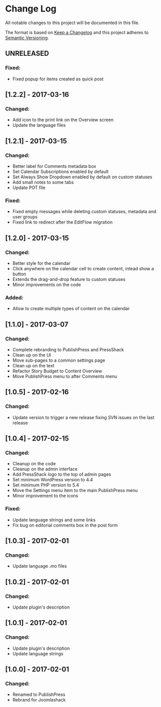 # Change Log
All notable changes to this project will be documented in this file.

The format is based on [Keep a Changelog](http://keepachangelog.com/)
and this project adheres to [Semantic Versioning](http://semver.org/).

## UNRELEASED
### Fixed:
- Fixed popup for items created as quick post

## [1.2.2] - 2017-03-16
### Changed:
- Add icon to the print link on the Overview screen
- Update the language files

## [1.2.1] - 2017-03-15
### Changed:
- Better label for Comments metadata box
- Set Calendar Subscriptions enabled by default
- Set Always Show Dropdown enabled by default on custom statuses
- Add small notes to some tabs
- Update POT file

### Fixed:
- Fixed empty messages while deleting custom statuses, metadata and user groups
- Fixed link to redirect after the EditFlow migration

## [1.2.0] - 2017-03-15
### Changed:
- Better style for the calendar
- Click anywhere on the calendar cell to create content, intead show a button
- Extends the drag-and-drop feature to custom statuses
- Minor improvements on the code

### Added:
- Allow to create multiple types of content on the calendar

## [1.1.0] - 2017-03-07
### Changed:
- Complete rebranding to PublishPress and PressShack
- Clean up on the UI
- Move sub-pages to a common settings page
- Clean up on the text
- Refactor Story Budget to Content Overview
- Move PublishPress menu to after Comments menu

## [1.0.5] - 2017-02-16
### Changed:
- Update version to trigger a new release fixing SVN issues on the last release

## [1.0.4] - 2017-02-15
### Changed:
- Cleanup on the code
- Cleanup on the admin interface
- Add PressShack logo to the top of admin pages
- Set minimum WordPress version to 4.4
- Set minimum PHP version to 5.4
- Move the Settings menu item to the main PublishPress menu
- Minor improvement to the icons

### Fixed:
- Update language strings and some links
- Fix bug on editorial comments box in the post form

## [1.0.3] - 2017-02-01
### Changed:
- Update language .mo files

## [1.0.2] - 2017-02-01
### Changed:
- Update plugin's description

## [1.0.1] - 2017-02-01
### Changed:
- Update plugin's description
- Update language strings

## [1.0.0] - 2017-02-01
### Changed:
- Renamed to PublishPress
- Rebrand for Joomlashack